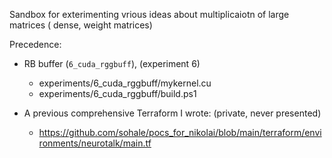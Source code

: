 
Sandbox for exterimenting vrious ideas about multiplicaiotn of large matrices
( dense, weight matrices)

Precedence:
* RB buffer (`6_cuda_rggbuff`), (experiment 6)
    * experiments/6_cuda_rggbuff/mykernel.cu
    * experiments/6_cuda_rggbuff/build.ps1

* A previous comprehensive Terraform I wrote: (private, never presented)
    * https://github.com/sohale/pocs_for_nikolai/blob/main/terraform/environments/neurotalk/main.tf
